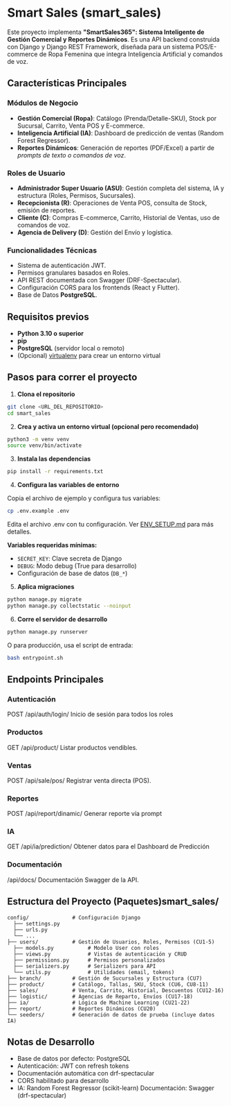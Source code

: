 # Smart Sales (smart_sales)

Este proyecto implementa **"SmartSales365": Sistema Inteligente de Gestión Comercial y Reportes Dinámicos**. Es una API backend construida con Django y Django REST Framework, diseñada para un sistema POS/E-commerce de Ropa Femenina que integra Inteligencia Artificial y comandos de voz.

## Características Principales

### Módulos de Negocio

- **Gestión Comercial (Ropa)**: Catálogo (Prenda/Detalle-SKU), Stock por Sucursal, Carrito, Venta POS y E-commerce.
- **Inteligencia Artificial (IA)**: Dashboard de predicción de ventas (Random Forest Regressor).
- **Reportes Dinámicos**: Generación de reportes (PDF/Excel) a partir de _prompts de texto o comandos de voz_.

### Roles de Usuario

- **Administrador Super Usuario (ASU)**: Gestión completa del sistema, IA y estructura (Roles, Permisos, Sucursales).
- **Recepcionista (R)**: Operaciones de Venta POS, consulta de Stock, emisión de reportes.
- **Cliente (C)**: Compras E-commerce, Carrito, Historial de Ventas, uso de comandos de voz.
- **Agencia de Delivery (D)**: Gestión del Envío y logística.

### Funcionalidades Técnicas

- Sistema de autenticación JWT.
- Permisos granulares basados en Roles.
- API REST documentada con Swagger (DRF-Spectacular).
- Configuración CORS para los frontends (React y Flutter).
- Base de Datos **PostgreSQL**.

## Requisitos previos

- **Python 3.10 o superior**
- **pip**
- **PostgreSQL** (servidor local o remoto)
- (Opcional) [virtualenv](https://virtualenv.pypa.io/en/latest/) para crear un entorno virtual

## Pasos para correr el proyecto

1. **Clona el repositorio**

```bash
git clone <URL_DEL_REPOSITORIO>
cd smart_sales
```

2. **Crea y activa un entorno virtual (opcional pero recomendado)**

```bash
python3 -m venv venv
source venv/bin/activate
```

3. **Instala las dependencias**

```bash
pip install -r requirements.txt
```

4. **Configura las variables de entorno**

Copia el archivo de ejemplo y configura tus variables:

```bash
cp .env.example .env
```

Edita el archivo .env con tu configuración.
Ver [ENV_SETUP.md](./ENV_SETUP.md) para más detalles.

**Variables requeridas mínimas:**

- `SECRET_KEY`: Clave secreta de Django
- `DEBUG`: Modo debug (True para desarrollo)
- Configuración de base de datos (`DB_*`)

5. **Aplica migraciones**

```bash
python manage.py migrate
python manage.py collectstatic --noinput
```

6. **Corre el servidor de desarrollo**

```bash
python manage.py runserver
```

O para producción, usa el script de entrada:

```bash
bash entrypoint.sh
```

## Endpoints Principales

### Autenticación

POST /api/auth/login/ Inicio de sesión para todos los roles

### Productos

GET /api/product/ Listar productos vendibles.

### Ventas

POST /api/sale/pos/ Registrar venta directa (POS).

### Reportes

POST /api/report/dinamic/ Generar reporte vía prompt

### IA

GET /api/ia/prediction/ Obtener datos para el Dashboard de Predicción

### Documentación

/api/docs/ Documentación Swagger de la API.

## Estructura del Proyecto (Paquetes)smart_sales/

```
config/              # Configuración Django
  ├── settings.py
  ├── urls.py
  └── ...
├── users/           # Gestión de Usuarios, Roles, Permisos (CU1-5)
  ├── models.py           # Modelo User con roles
  ├── views.py            # Vistas de autenticación y CRUD
  ├── permissions.py      # Permisos personalizados
  ├── serializers.py      # Serializers para API
  └── utils.py            # Utilidades (email, tokens)
├── branch/          # Gestión de Sucursales y Estructura (CU7)
├── product/         # Catálogo, Tallas, SKU, Stock (CU6, CU8-11)
├── sales/           # Venta, Carrito, Historial, Descuentos (CU12-16)
├── logistic/        # Agencias de Reparto, Envíos (CU17-18)
├── ia/              # Lógica de Machine Learning (CU21-22)
├── report/          # Reportes Dinámicos (CU20)
└── seeders/         # Generación de datos de prueba (incluye datos IA)
```

## Notas de Desarrollo

- Base de datos por defecto: PostgreSQL
- Autenticación: JWT con refresh tokens
- Documentación automática con drf-spectacular
- CORS habilitado para desarrollo
- IA: Random Forest Regressor (scikit-learn)
  Documentación: Swagger (drf-spectacular)

